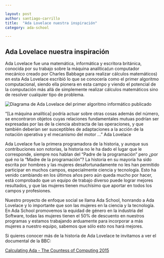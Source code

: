 ```yaml
---

layout: post
author: santiago-carrillo
title:  "Ada Lovelace nuestra inspiración"
category: ada-school

---
```


## Ada Lovelace nuestra inspiración

Ada Lovelace fue una matemática, informática y escritora británica, conocida por su trabajo sobre la máquina analítica(un computador mecánico creado por 
Charles Babbage para realizar cálculos matemáticos)  en esta Ada Lovelace escribió lo que se conocería como el primer algoritmo computacional, siendo ella 
pionera en esta campo y viendo el potencial de la computación más allá de simplemente realizar cálculos matemáticos sino de resolver cualquier tipo de problema. 

![Diagrama de Ada Lovelace del primer algoritmo informático publicado](https://upload.wikimedia.org/wikipedia/commons/thumb/c/cf/Diagram_for_the_computation_of_Bernoulli_numbers.jpg/1280px-Diagram_for_the_computation_of_Bernoulli_numbers.jpg?1613929819862)

“[La máquina analítica] podría actuar sobre otras cosas además del número, se encontraron objetos cuyas relaciones fundamentales mutuas podrían ser expresadas 
por las de la ciencia abstracta de las operaciones, y que también deberían ser susceptibles de adaptaciones a la acción de la notación operativa y el mecanismo 
del motor …” Ada Lovelace

Ada Lovelace fue la primera programadora de la historia,  y aunque sus contribuciones son notorias, la historia no le ha dado el lugar que le corresponde, siempre 
nos hablan del “Padre de la programación” pero ¿por qué no la “Madre de la programación”? La historia en su mayoría ha sido escrita por hombres y las mujeres 
desafortunadamente no les han permitido participar en muchos campos, especialmente ciencia y tecnología. Esto ha venido cambiando en los últimos años pero aún 
queda mucho por hacer, está comprobado que un equipo de trabajo diverso puede lograr mejores resultados, y que las mujeres tienen muchísimo que aportar en todos 
los campos y profesiones. 

Nuestro proyecto de enfoque social se llama Ada School, honrando a Ada Lovelace y lo importante que son las mujeres en la ciencia y la tecnología. En Ada School 
promovemos la equidad de género en la industria del Software,  todas las mujeres tienen el 50% de descuento en nuestros programas y estamos trabajando arduamente 
para  incorporar a más mujeres a nuestro equipo, sabemos  que sólo esto nos hará mejores. 


Si quieres conocer más de la historia de Ada Lovelace te invitamos a ver el documental de la BBC:

[Calculating Ada - The Countess of Computing 2015](https://www.youtube.com/watch?v=QgUVrzkQgds&feature=emb_err_woyt&ab_channel=ForgottenDairies)

